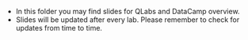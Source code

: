 * In this folder you may find slides for QLabs and DataCamp overview.
* Slides will be updated after every lab. Please remember to check for updates from time to time.
